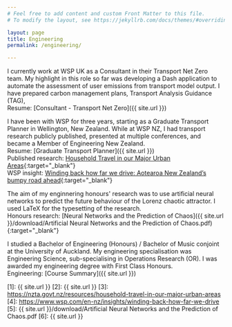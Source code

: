 ```yaml
---
# Feel free to add content and custom Front Matter to this file.
# To modify the layout, see https://jekyllrb.com/docs/themes/#overriding-theme-defaults

layout: page
title: Engineering
permalink: /engineering/

---
```


I currently work at WSP UK as a Consultant in their Transport Net Zero team. My highlight in this role so far was developing a Dash application to automate the assessment of user emissions from transport model output. I have prepared carbon management plans, Transport Analysis Guidance (TAG), \
Resume: [Consultant - Transport Net Zero]({{ site.url }})

I have been with WSP for three years, starting as a Graduate Transport Planner in Wellington, New Zealand. While at WSP NZ, I had transport research publicly published, presented at multiple conferences, and became a Member of Engineering New Zealand.\
Resume: [Graduate Transport Planner]({{ site.url }})\
Published research: [Household Travel in our Major Urban Areas](https://nzta.govt.nz/resources/household-travel-in-our-major-urban-areas){:target="_blank"}\
WSP insight: [Winding back how far we drive: Aotearoa New Zealand’s bumpy road ahead](https://www.wsp.com/en-nz/insights/winding-back-how-far-we-drive){:target="_blank"}

The aim of my enginnering honours' research was to use artificial neural networks to predict the future behaviour of the Lorenz chaotic attractor. I used LaTeX for the typesetting of the research.\
Honours research: [Neural Networks and the Prediction of Chaos]({{ site.url }}/download/Artificial Neural Networks and the Prediction of Chaos.pdf){:target="_blank"}

I studied a Bachelor of Engineering (Honours) / Bachelor of Music conjoint at the University of Auckland. My engineering specialisation was Engineering Science, sub-specialising in Operations Research (OR). I was awarded my engineering degree with First Class Honours.\
Engineering: [Course Summary]({{ site.url }})



[1]: {{ site.url }}
[2]: {{ site.url }}
[3]: https://nzta.govt.nz/resources/household-travel-in-our-major-urban-areas
[4]: https://www.wsp.com/en-nz/insights/winding-back-how-far-we-drive
[5]: {{ site.url }}/download/Artificial Neural Networks and the Prediction of Chaos.pdf
[6]: {{ site.url }}
